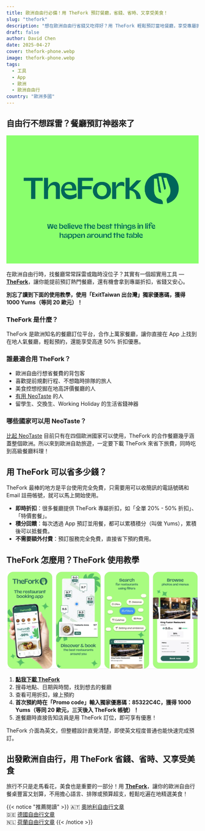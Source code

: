 ```yaml
---
title: 歐洲自由行必備！用 TheFork 預訂餐廳，省錢、省時、又享受美食！
slug: "thefork"
description: "想在歐洲自由行省錢又吃得好？用 TheFork 輕鬆預訂當地餐廳，享受專屬折扣優惠，操作簡單直覺，讓美食探索更划算又安心！"
draft: false
author: David Chen
date: 2025-04-27
cover: thefork-phone.webp
image: thefork-phone.webp
tags:
  - 工具
  - App
  - 歐洲
  - 歐洲自由行
country: "歐洲多國"
---
```


## 自由行不想踩雷？餐廳預訂神器來了

<img src="thefork.webp" style="zoom:200%;" />

在歐洲自由行時，找餐廳常常踩雷或臨時沒位子？其實有一個超實用工具 — [**TheFork**](https://tfk.io/1li3cl75)，讓你能提前預訂熱門餐廳，還有機會拿到專屬折扣，省錢又安心。

**別忘了讀到下面的使用教學，使用「ExitTaiwan 出台灣」獨家優惠碼，獲得 1000 Yums（等同 20 歐元）！**

### TheFork 是什麼？

TheFork 是歐洲知名的餐廳訂位平台，合作上萬家餐廳，讓你直接在 App 上找到在地人氣餐廳，輕鬆預約，還能享受高達 50% 折扣優惠。

### 誰最適合用 TheFork？

- 歐洲自由行想省餐費的背包客
- 喜歡提前規劃行程、不想臨時排隊的旅人
- 美食控想挖掘在地高評價餐廳的人
- [有用 NeoTaste](/posts/neotaste/) 的人
- 留學生、交換生、Working Holiday 的生活省錢神器

### 哪些國家可以用 NeoTaste？

[比起 NeoTaste](/posts/neotaste/) 目前只有在四個歐洲國家可以使用，TheFork 的合作餐廳幾乎涵蓋整個歐洲。所以來到歐洲自助旅遊，一定要下載 TheFork 來省下旅費，同時吃到高級餐廳料理！

## 用 TheFork 可以省多少錢？

TheFork 最棒的地方是平台使用完全免費，只需要用可以收簡訊的電話號碼和 Email 註冊帳號，就可以馬上開始使用。

- **即時折扣**：很多餐廳提供 TheFork 專屬折扣，如「全單 20% - 50% 折扣」、「特價套餐」。
- **積分回饋**：每次透過 App 預訂並用餐，都可以累積積分（叫做 Yums），累積後可以抵餐費。
- **不需要額外付費**：預訂服務完全免費，直接省下預約費用。

## TheFork 怎麼用？TheFork 使用教學

![](the-fork-screenshot.webp)

1. [**點我下載 TheFork**](https://tfk.io/1li3cl75)
2. 搜尋地點、日期與時間，找到想去的餐廳
3. 查看可用折扣，線上預約
4. **首次預約時在「Promo code」輸入獨家優惠碼：85322C4C，獲得 1000 Yums（等同 20 歐元，三天後入 TheFork 帳號）！**
5. 進餐廳時直接告知店員是用 TheFork 訂位，即可享有優惠！

 TheFork 介面為英文，但整體設計直覺清楚，即使英文程度普通也能快速完成預訂。

## 出發歐洲自由行，用 TheFork 省錢、省時、又享受美食

旅行不只是走馬看花，美食也是重要的一部分！用 [**TheFork**](https://tfk.io/1li3cl75)，讓你的歐洲自由行餐桌豐富又划算，不用擔心語言、排隊或預算超支，輕鬆吃遍在地精選美食！

{{< notice "推薦閱讀" >}}
🇦🇹 [奧地利自由行文章](/country/奧地利/)\
🇩🇪 [德國自由行文章](/country/德國/)\
🇳🇱 [荷蘭自由行文章](/country/荷蘭/)
{{< /notice >}}